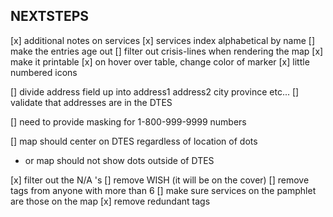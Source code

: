 NEXTSTEPS
---------

[x] additional notes on services
[x] services index alphabetical by name
[] make the entries age out
[] filter out crisis-lines when rendering the map
[x] make it printable
[x] on hover over table, change color of marker
[x] little numbered icons

[] divide address field up into address1 address2 city province etc...
[] validate that addresses are in the DTES

[] need to provide masking for 1-800-999-9999 numbers

[] map should center on DTES regardless of location of dots
   - or map should not show dots outside of DTES

[x] filter out the N/A 's
[] remove WISH (it will be on the cover)
[] remove tags from anyone with more than 6
[] make sure services on the pamphlet are those on the map
[x] remove redundant tags
